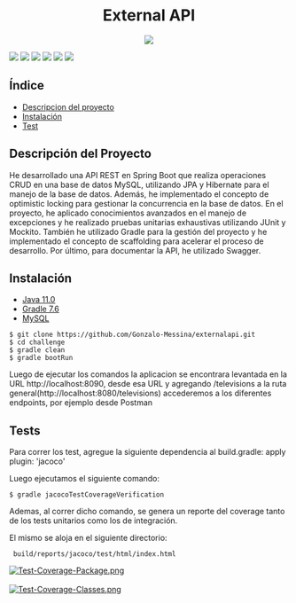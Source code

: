 <h1 align="center"> External API </h1>
<p align="center">
   <img src="https://user-images.githubusercontent.com/82063170/213549339-79f1391c-e37f-4e2b-860b-578ed783ec8c.png">
</p>
<p>
  <img src=https://img.shields.io/badge/spring--boot-3.0.1-brightgreen>
  <img src=https://img.shields.io/badge/java-11-brightgreen>
  <img src=https://img.shields.io/badge/junit-5.8.1-blue>
  <img src=https://img.shields.io/badge/mockito-4.11.0-blue>
  <img src=https://img.shields.io/badge/springfox-3.0.0-orange>
  <img src=https://img.shields.io/badge/gradle-7.6-brightgreen>
</p>

<h2 align=left> Índice </h2>
<ul>
  <li><a href="#desc"> Descripcion del proyecto </a></li>
  <li><a href="#inst"> Instalación </a></li>
  <li><a href="#test"> Test </a></li>
</ul>

<h2 align=left id="desc"> Descripción del Proyecto </h2>
<p>
He desarrollado una API REST en Spring Boot que realiza operaciones CRUD en una base de datos MySQL, utilizando JPA y Hibernate para el manejo de la base de datos. Además, he implementado el concepto de optimistic locking para gestionar la concurrencia en la base de datos. En el proyecto, he aplicado conocimientos avanzados en el manejo de excepciones y he realizado pruebas unitarias exhaustivas utilizando JUnit y Mockito. También he utilizado Gradle para la gestión del proyecto y he implementado el concepto de scaffolding para acelerar el proceso de desarrollo. Por último, para documentar la API, he utilizado Swagger.
</p>

<h2 align=left id = "inst"> Instalación </h2>
<ul>
  <li><a href="https://www.oracle.com/java/technologies/downloads/#java11"> Java 11.0 </a></li>
  <li><a href="https://gradle.org/install/"> Gradle 7.6 </a></li>
  <li><a href="https://www.mysql.com/downloads/"> MySQL </a></li>
</ul>

```
$ git clone https://github.com/Gonzalo-Messina/externalapi.git
$ cd challenge
$ gradle clean
$ gradle bootRun
```
<p> Luego de ejecutar los comandos la aplicacion se encontrara levantada en la URL http://localhost:8090,
desde esa URL y agregando /televisions a la ruta general(http://localhost:8080/televisions) accederemos a los diferentes endpoints,
por ejemplo desde Postman
</p>

<h2 align=left id="test"> Tests </h2>
<p> Para correr los test, agregue la siguiente dependencia al build.gradle: apply plugin: 'jacoco'</p>
<p> Luego ejecutamos el siguiente comando: </p>

```
$ gradle jacocoTestCoverageVerification
```

<p> Ademas, al correr dicho comando, se genera un reporte del coverage tanto de los tests unitarios como los de integración.

El mismo se aloja en el siguiente directorio: </p>
```
 build/reports/jacoco/test/html/index.html
```
[![Test-Coverage-Package.png](https://i.postimg.cc/L6Y5QHgb/Test-Coverage-Package.png)](https://postimg.cc/w7z97YVX)
<br></br>
[![Test-Coverage-Classes.png](https://i.postimg.cc/2jPLDbYD/Test-Coverage-Classes.png)](https://postimg.cc/bd9w0vdC)
